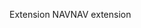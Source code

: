 <span data-ttu-id="efe24-101">Extension NAV</span><span class="sxs-lookup"><span data-stu-id="efe24-101">NAV extension</span></span>